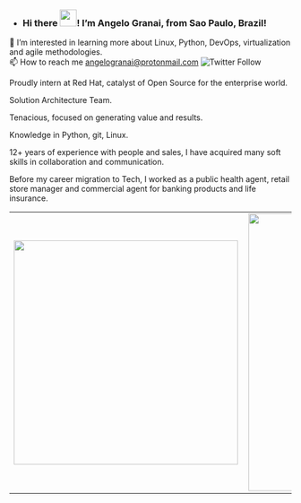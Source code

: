 - ### Hi there <img src="https://raw.githubusercontent.com/MartinHeinz/MartinHeinz/master/wave.gif" width="30px">! I’m Angelo Granai, from Sao Paulo, Brazil!
👀 I’m interested in learning more about Linux, Python, DevOps, virtualization and agile methodologies. </br>
📫 How to reach me angelogranai@protonmail.com
![Twitter Follow](https://img.shields.io/twitter/follow/angelogranai?style=social)

Proudly intern at Red Hat, catalyst of Open Source for the enterprise world.

Solution Architecture Team. 

Tenacious, focused on generating value and results. 

Knowledge in Python, git, Linux.

12+ years of experience with people and sales, I have acquired many soft skills in collaboration and communication. 

Before my career migration to Tech, I worked as a public health agent, retail store manager and commercial agent for banking products and life insurance.

<center>
<table>
    <tr>
        <td><img width="400px" align="left" src="https://github-readme-stats.vercel.app/api/top-langs/?username=granai&hide=html&layout=compact&theme=buefy" /></td>
        <td><img width="495px" align="left" src="https://github-readme-stats.vercel.app/api?username=granai&theme=buefy"/></td>
    </tr>   
</table>
</center>  
<!---
granai/granai is a ✨ special ✨ repository because its `README.md` (this file) appears on your GitHub profile.
You can click the Preview link to take a look at your changes.
--->
